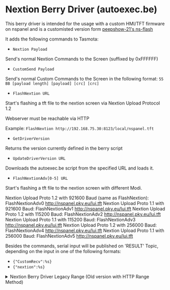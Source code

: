 # Nextion Berry Driver (autoexec.be)

This berry driver is intended for the usage with a custom HMI/TFT firmware on nspanel and is a customisted version form [peepshow-21's ns-flash](https://github.com/peepshow-21/ns-flash)

It adds the following commands to Tasmota:

- `Nextion Payload`

Send's normal Nextion Commands to the Screen (suffixed by 0xFFFFFF)


- `CustomSend Payload`

Send's normal Custom Commands to the Screen in the following format: 
`55 BB [payload length] [payload] [crc] [crc]`

- `FlashNextion URL`

Start's flashing a tft file to the nextion screen via Nextion Upload Protocol 1.2

Webserver must be reachable via HTTP

Example: `FlashNextion http://192.168.75.30:8123/local/nspanel.tft`

- `GetDriverVersion`

Returns the version currently defined in the berry script

- `UpdateDriverVersion URL`

Downloads the autoexec.be script from the specified URL and loads it.

- `FlashNextionAdv[0-5] URL`

Start's flashing a tft file to the nextion screen with different Modi.

Nextion Upload Proto 1.2 with 921600 Baud (same as FlashNextion): FlashNextionAdv0 http://nspanel.pky.eu/lui.tft
Nextion Upload Proto 1.1 with 921600 Baud: FlashNextionAdv1 http://nspanel.pky.eu/lui.tft
Nextion Upload Proto 1.2 with 115200 Baud: FlashNextionAdv2 http://nspanel.pky.eu/lui.tft
Nextion Upload Proto 1.1 with 115200 Baud: FlashNextionAdv3 http://nspanel.pky.eu/lui.tft
Nextion Upload Proto 1.2 with 256000 Baud: FlashNextionAdv4 http://nspanel.pky.eu/lui.tft
Nextion Upload Proto 1.1 with 256000 Baud: FlashNextionAdv5 http://nspanel.pky.eu/lui.tft

Besides the commands, serial input will be published on 'RESULT' Topic, depending on the input in one of the following formats:
- `{"CustomRecv":%s}`
- `{"nextion":%s}`













<details>
  <summary>Nextion Berry Driver Legacy Range (Old version with HTTP Range Method)</summary>
 

This berry driver is intended for the usage with a custom HMI/TFT firmware on nspanel.

It adds the following commands to Tasmota:

- `Nextion Payload`

Send's normal Nextion Commands to the Screen (suffixed by 0xFFFFFF)


- `CustomSend Payload`

Send's normal Custom Commands to the Screen in the following format: 
`55 BB [payload length] [payload] [crc] [crc]`


- `FlashNextion URL`

Start's flashing a tft file to the nextion screen via Nextion Upload Protocol 1.1
Might be required to send the command twice (known issue, didn't investigate yet)

- `FlashNextionFast URL`

Start's flashing a tft file to the nextion screen via Nextion Upload Protocol 1.2
Might be required to send the command twice (known issue, didn't investigate yet)

Webserver must be reachable via HTTP and support Range Header

Example: `FlashNextion http://192.168.75.30:8123/local/nspanel.tft`

- `GetDriverVersion`

Returns the version currently defined in the berry script

- `UpdateDriverVersion URL`

Downloads the autoexec.be script from the specified URL and loads it.



Besides the commands, serial input will be published on 'RESULT' Topic, depending on the input in one of the following formats:
- `{"CustomRecv":%s}`
- `{"nextion":%s}`

  
</details>
